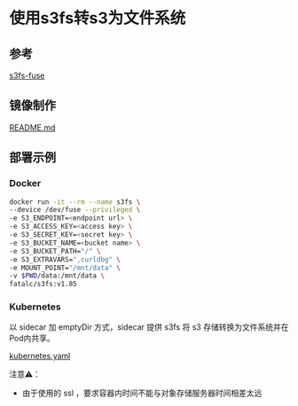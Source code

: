 # 使用s3fs转s3为文件系统

## 参考

[s3fs-fuse](https://github.com/s3fs-fuse/s3fs-fuse)

## 镜像制作

[README.md](s3fs-build/README.md)

## 部署示例

### Docker

```sh
docker run -it --rm --name s3fs \
--device /dev/fuse --privileged \
-e S3_ENDPOINT=<endpoint url> \
-e S3_ACCESS_KEY=<access key> \
-e S3_SECRET_KEY=<secret key> \
-e S3_BUCKET_NAME=<bucket name> \
-e S3_BUCKET_PATH="/" \
-e S3_EXTRAVARS=",curldbg" \
-e MOUNT_POINT="/mnt/data" \
-v $PWD/data:/mnt/data \
fatalc/s3fs:v1.85
```

### Kubernetes

以 sidecar 加 emptyDir 方式，sidecar 提供 s3fs 将 s3 存储转换为文件系统并在Pod内共享。

[kubernetes.yaml](kubernetes.yaml)

注意⚠️：
 - 由于使用的 ssl ，要求容器内时间不能与对象存储服务器时间相差太远
